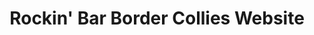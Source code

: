 ---
layout: post
title: Rockin' Bar Border Collies Website
description: 
image: work__rockin-bar-border-collies.jpg
image-description: Rockin' Bar Border Collies Site Design Visual Example
categories: Web
end-date: 2016-03-14

time-period: November 2015 - March 2016

---